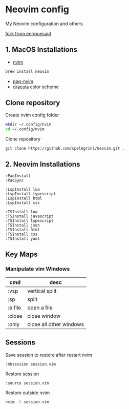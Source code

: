 # Neovim config

My Neovim configuration and others.

[fork from enriquesaid](https://github.com/enriquesaid/nvim-config)

## 1. MacOS Installations

* [nvim](https://neovim.io/)
```bash
brew install neovim
```
* [paq-nvim](https://github.com/savq/paq-nvim)
* [dracula](https://github.com/dracula/vim) color scheme


## Clone repository
Create nvim config folder
```bash
mkdir ~/.config/nvim
cd ~/.config/nvim
```
Clone repository
```github
git clone https://github.com/cpelegrini/neovim.git .
```

## 2. Neovim Installations

```vim
:PaqInstall
:PaqSync

:LspInstall lua
:LspInstall typescript
:LspInstall html
:LspInstall css

:TSInstall lua
:TSInstall javascript
:TSInstall typescript
:TSInstall json
:TSInstall html
:TSInstall css
:TSInstall yaml
```

## Key Maps

### Manipulate vim Windows
|cmd  |desc  |
|---|---|
|:vsp|vertical split|
|:sp|split|
|:e file|open a file|
|:close|close window|
|:only|close all other windows|


## Sessions
Save session to restore after restart nvim
```vim
:mksession session.vim
```
Restore session
```vim
:source session.vim
```
Restore outside nvim
```bash
nvim -S session.vim
```
